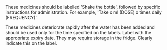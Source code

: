 These medicines should be labelled 'Shake the bottle', followed by specific instructions for administration. For example, 'Take x ml (DOSE) x times daily (FREQUENCY)'.

These medicines deteriorate rapidly after the water has been added and should be used only for the time specified on the labels. Label with the appropriate expiry date. They may require storage in the fridge. Clearly indicate this on the label.
